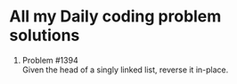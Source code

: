 # All my Daily coding problem solutions

1. Problem #1394  
   Given the head of a singly linked list, reverse it in-place.
